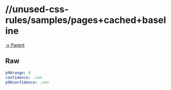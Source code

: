 
# //unused-css-rules/samples/pages+cached+baseline

[→ Parent](../..)


## Raw


```yaml
p90range: 0
confidence: .nan
p90confidence: .nan

```

